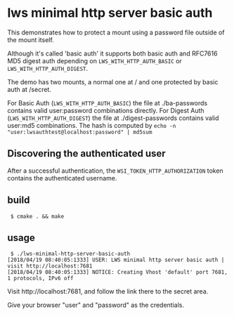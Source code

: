 # lws minimal http server basic auth

This demonstrates how to protect a mount using a password
file outside of the mount itself.

Although it's called 'basic auth' it supports both basic auth and
RFC7616 MD5 digest auth depending on `LWS_WITH_HTTP_AUTH_BASIC` or
`LWS_WITH_HTTP_AUTH_DIGEST`.

The demo has two mounts, a normal one at / and one protected
by basic auth at /secret.

For Basic Auth (`LWS_WITH_HTTP_AUTH_BASIC`) the file at ./ba-passwords contains
valid user:password combinations directly.  For Digest Auth (`LWS_WITH_HTTP_AUTH_DIGEST`)
the file at ./digest-passwords contains valid user:md5 combinations.  The hash
is computed by `echo -n "user:lwsauthtest@localhost:password" | md5sum`

## Discovering the authenticated user

After a successful authentication, the `WSI_TOKEN_HTTP_AUTHORIZATION` token
contains the authenticated username.

## build

```
 $ cmake . && make
```

## usage

```
 $ ./lws-minimal-http-server-basic-auth
[2018/04/19 08:40:05:1333] USER: LWS minimal http server basic auth | visit http://localhost:7681
[2018/04/19 08:40:05:1333] NOTICE: Creating Vhost 'default' port 7681, 1 protocols, IPv6 off
```

Visit http://localhost:7681, and follow the link there to the secret area.

Give your browser "user" and "password" as the credentials.

